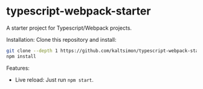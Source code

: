# typescript-webpack-starter
A starter project for Typescript/Webpack projects.

Installation:
Clone this repository and install:
```bash
git clone --depth 1 https://github.com/kaltsimon/typescript-webpack-starter.git
npm install
```

Features:

- Live reload: Just run `npm start`.
